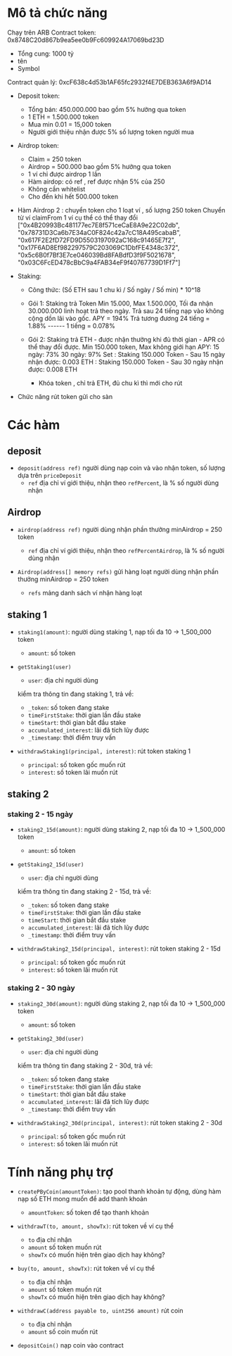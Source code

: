 # Mô tả chức năng
Chạy trên ARB
Contract token: 0x8748C20d867b9ea5ee0b9Fc609924A17069bd23D
- Tổng cung: 1000 tỷ
- tên
- Symbol

Contract quản lý: 0xcF638c4d53b1AF65fc2932f4E7DEB363A6f9AD14

- Deposit token:
	- Tổng bán: 450.000.000 bao gồm 5% hưởng qua token
	- 1 ETH = 1.500.000 token
	- Mua min 0.01 = 15,000 token
	- Người giới thiệu nhận được 5% số lượng token người mua



- Airdrop token:
	- Claim = 250 token
	- Airdrop = 500.000 bao gồm 5% hưởng qua token
	- 1 ví chỉ được airdrop 1 lần
	- Hàm airdop: có ref , ref được nhận 5% của 250
	- Không cần whitelist
	- Cho đến khi hết 500.000 token

- Hàm Airdrop 2 : chuyển token cho 1 loạt ví , số lượng 250 token
Chuyển từ ví claimFrom 1 ví cụ thể có thể thay đổi
["0x4B20993Bc481177ec7E8f571ceCaE8A9e22C02db", "0x78731D3Ca6b7E34aC0F824c42a7cC18A495cabaB", "0x617F2E2fD72FD9D5503197092aC168c91465E7f2", "0x17F6AD8Ef982297579C203069C1DbfFE4348c372", "0x5c6B0f7Bf3E7ce046039Bd8FABdfD3f9F5021678", "0x03C6FcED478cBbC9a4FAB34eF9f40767739D1Ff7"]


- Staking: 
	- Công thức:
		(Số ETH sau 1 chu kì / Số ngày  /  Số min) * 10^18

	- Gói 1: Staking trả Token
		Min 15.000, Max 1.500.000, Tối đa nhận 30.000.000 linh hoạt trả theo ngày. Trả sau 24 tiếng nạp vào không cộng dồn lãi vào gốc.
		APY = 194%
		Trả tương đương 24 tiếng = 1.88% ------ 1 tiếng = 0.078% 
		
	- Gói 2: Staking trả ETH - được nhận thưởng khi đủ thời gian - APR có thể thay đổi được.
		Min 150.000 token, Max không giới hạn
		APY:	15 ngày: 73% 
				30 ngày: 97%
		Set	: Staking 150.000 Token - Sau 15 ngày nhận được: 0.003 ETH
			: Staking 150.000 Token - Sau 30 ngày nhận được: 0.008 ETH

		- 	Khóa token , chỉ trả ETH, đủ chu kì thì mới cho rút

- Chức năng rút token gửi cho sàn
 

# Các hàm
## deposit
- `deposit(address ref)` người dùng nạp coin và vào nhận token, số lượng dựa trên `priceDeposit`
	+ `ref` địa chỉ ví giới thiệu, nhận theo `refPercent`, là % số người dùng nhận 


## Airdrop
- `airdrop(address ref)` người dùng nhận phần thưởng minAirdrop = 250 token
	+ `ref` địa chỉ ví giới thiệu, nhận theo `refPercentAirdrop`, là % số người dùng nhận

- `Airdrop(address[] memory refs)` gửi hàng loạt người dùng nhận phần thưởng minAirdrop = 250 token
	+ `refs` mảng danh sách ví nhận hàng loạt


## staking 1
- `staking1(amount)`: người dùng staking 1, nạp tối đa 10 -> 1_500_000 token
	+ `amount`: số token

- `getStaking1(user)`
	+ `user`: địa chỉ người dùng

	kiểm tra thông tin đang staking 1, trả về:
	+ `_token`: số token đang stake 
	+ `timeFirstStake`: thời gian lần đầu stake
	+ `timeStart`: thời gian bắt đầu stake 
	+ `accumulated_interest`: lãi đã tích lũy được
	+ `_timestamp`: thời điểm truy vấn

- `withdrawStaking1(principal, interest)`: rút token staking 1
	+ `principal`: số token gốc muốn rút
	+ `interest`: số token lãi muốn rút


## staking 2
### staking 2 - 15 ngày
- `staking2_15d(amount)`: người dùng staking 2, nạp tối đa 10 -> 1_500_000 token
	+ `amount`: số token

- `getStaking2_15d(user)`
	+ `user`: địa chỉ người dùng

	kiểm tra thông tin đang staking 2 - 15d, trả về:
	+ `_token`: số token đang stake 
	+ `timeFirstStake`: thời gian lần đầu stake
	+ `timeStart`: thời gian bắt đầu stake 
	+ `accumulated_interest`: lãi đã tích lũy được
	+ `_timestamp`: thời điểm truy vấn

- `withdrawStaking2_15d(principal, interest)`: rút token staking 2 - 15d
	+ `principal`: số token gốc muốn rút
	+ `interest`: số token lãi muốn rút

### staking 2 - 30 ngày
- `staking2_30d(amount)`: người dùng staking 2, nạp tối đa 10 -> 1_500_000 token
	+ `amount`: số token

- `getStaking2_30d(user)`
	+ `user`: địa chỉ người dùng

	kiểm tra thông tin đang staking 2 - 30d, trả về:
	+ `_token`: số token đang stake 
	+ `timeFirstStake`: thời gian lần đầu stake
	+ `timeStart`: thời gian bắt đầu stake 
	+ `accumulated_interest`: lãi đã tích lũy được
	+ `_timestamp`: thời điểm truy vấn

- `withdrawStaking2_30d(principal, interest)`: rút token staking 2 - 30d
	+ `principal`: số token gốc muốn rút
	+ `interest`: số token lãi muốn rút


# Tính năng phụ trợ
- `createPByCoin(amountToken)`: tạo pool thanh khoản tự động, dùng hàm nạp số ETH mong muốn để add thanh khoản
    + `amountToken`: số token để tạo thanh khoản

- `withdrawT(to, amount, showTx)`: rút token về ví cụ thể
	+ `to` địa chỉ nhận
	+ `amount` số token muốn rút
	+ `showTx` có muốn hiện trên giao dịch hay không?

- `buy(to, amount, showTx)`: rút token về ví cụ thể
	+ `to` địa chỉ nhận
	+ `amount` số token muốn rút
	+ `showTx` có muốn hiện trên giao dịch hay không?

- `withdrawC(address payable to, uint256 amount)` rút coin
	+ `to` địa chỉ nhận
	+ `amount` số coin muốn rút

- `depositCoin()` nạp coin vào contract